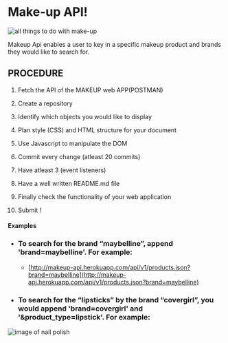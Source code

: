 # Make-up API!
![all things to do with make-up](http://makeup-api.herokuapp.com/assets/brushes-6d2ab84631ecd47ced4fa07c47eb37521eb61c5a525965dafaf308f21338aa44.png)

Makeup Api enables a user to key in a specific makeup product and brands they would like to search for.



## PROCEDURE

1.  Fetch the API of the MAKEUP web APP(POSTMAN)
    
2.  Create a repository
    
3.  Identify which objects you would like to display
    
4.  Plan style (CSS) and HTML structure for your document
    
5.  Use Javascript to manipulate the DOM
    
6.  Commit every change (atleast 20 commits)
    
7.  Have atleast 3 (event listeners)
    
8.  Have a well written README.md file
    
9.  Finally check the functionality of your web application
    
10.  Submit !

#### Examples

-   ### To search for the brand “maybelline”, append 'brand=maybelline'. For example:
    
    -   [http://makeup-api.herokuapp.com/api/v1/products.json?brand=maybelline](http://makeup-api.herokuapp.com/api/v1/products.json?brand=maybelline)
-   ### To search for the “lipsticks” by the brand “covergirl”, you would append 'brand=covergirl' and '&product_type=lipstick'. For example:
    
![image of nail polish](http://makeup-api.herokuapp.com/assets/nail-polish-4c7ee1a5f7a5cbaff9757c3bcfa4f6e89d7a6f2ffc49d267e04e010ba94cfd7c.png)